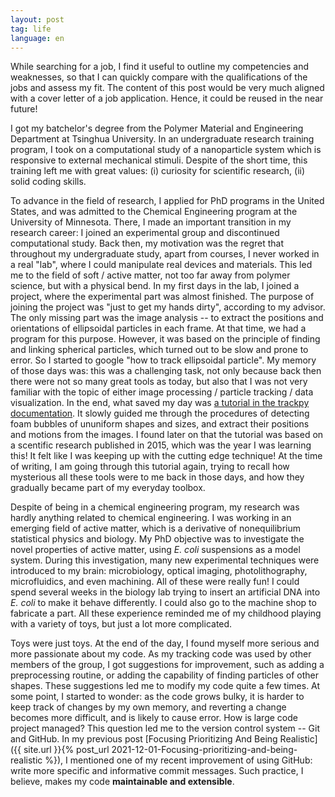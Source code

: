 ```yaml
---
layout: post
tag: life
language: en
---
```


While searching for a job, I find it useful to outline my competencies and weaknesses, so that I can quickly compare with the qualifications of the jobs and assess my fit. The content of this post would be very much aligned with a cover letter of a job application. Hence, it could be reused in the near future!

I got my batchelor's degree from the Polymer Material and Engineering Department at Tsinghua University. In an undergraduate research training program, I took on a computational study of a nanoparticle system which is responsive to external mechanical stimuli. Despite of the short time, this training left me with great values: (i) curiosity for scientific research, (ii) solid coding skills.

To advance in the field of research, I applied for PhD programs in the United States, and was admitted to the Chemical Engineering program at the University of Minnesota. There, I made an important transition in my research career: I joined an experimental group and discontinued computational study. Back then, my motivation was the regret that throughout my undergraduate study, apart from courses, I never worked in a real "lab", where I could manipulate real devices and materials. This led me to the field of soft / active matter, not too far away from polymer science, but with a physical bend. In my first days in the lab, I joined a project, where the experimental part was almost finished. The purpose of joining the project was "just to get my hands dirty", according to my advisor. The only missing part was the image analysis -- to extract the positions and orientations of ellipsoidal particles in each frame. At that time, we had a program for this purpose. However, it was based on the principle of finding and linking spherical particles, which turned out to be slow and prone to error. So I started to google "how to track ellipsoidal particle". My memory of those days was: this was a challenging task, not only because back then there were not so many great tools as today, but also that I was not very familiar with the topic of either image processing / particle tracking / data visualization. In the end, what saved my day was [a tutorial in the trackpy documentation](http://soft-matter.github.io/trackpy/v0.5.0/tutorial/custom-feature-detection.html). It slowly guided me through the procedures of detecting foam bubbles of ununiform shapes and sizes, and extract their positions and motions from the images. I found later on that the tutorial was based on a scentific research published in 2015, which was the year I was learning this! It felt like I was keeping up with the cutting edge technique! At the time of writing, I am going through this tutorial again, trying to recall how mysterious all these tools were to me back in those days, and how they gradually became part of my everyday toolbox. 

Despite of being in a chemical engineering program, my research was hardly anything related to chemical engineering. I was working in an emerging field of active matter, which is a derivative of nonequilibrium statistical physics and biology. My PhD objective was to investigate the novel properties of active matter, using *E. coli* suspensions as a model system. During this investigation, many new experimental techniques were introduced to my brain: microbiology, optical imaging, photolithography, microfluidics, and even machining. All of these were really fun! I could spend several weeks in the biology lab trying to insert an artificial DNA into *E. coli* to make it behave differently. I could also go to the machine shop to fabricate a part. All these experience reminded me of my childhood playing with a variety of toys, but just a lot more complicated. 

Toys were just toys. At the end of the day, I found myself more serious and more passionate about my code. As my tracking code was used by other members of the group, I got suggestions for improvement, such as adding a preprocessing routine, or adding the capability of finding particles of other shapes. These suggestions led me to modify my code quite a few times. At some point, I started to wonder: as the code grows bulky, it is harder to keep track of changes by my own memory, and reverting a change becomes more difficult, and is likely to cause error. How is large code project managed? This question led me to the version control system -- Git and GitHub. In my previous post [Focusing Prioritizing And Being Realistic]({{ site.url }}{% post_url 2021-12-01-Focusing-prioritizing-and-being-realistic %}), I mentioned one of my recent improvement of using GitHub: write more specific and informative commit messages. Such practice, I believe, makes my code **maintainable and extensible**.   